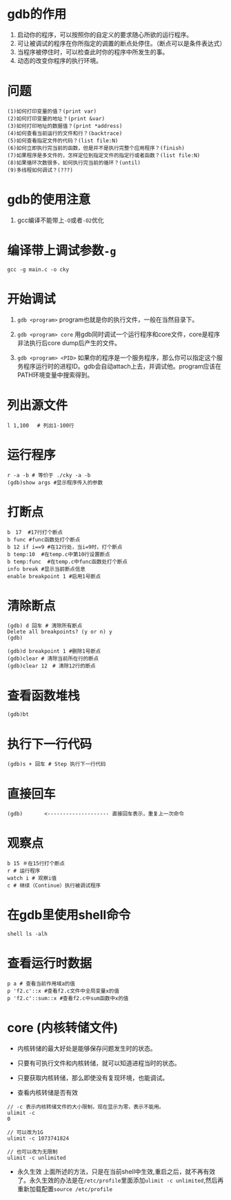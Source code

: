 # gdb的作用
1. 启动你的程序，可以按照你的自定义的要求随心所欲的运行程序。
1. 可让被调试的程序在你所指定的调置的断点处停住。（断点可以是条件表达式）
1. 当程序被停住时，可以检查此时你的程序中所发生的事。
1. 动态的改变你程序的执行环境。

# 问题
```
(1)如何打印变量的值？(print var)
(2)如何打印变量的地址？(print &var)
(3)如何打印地址的数据值？(print *address)
(4)如何查看当前运行的文件和行？(backtrace)
(5)如何查看指定文件的代码？(list file:N)
(6)如何立即执行完当前的函数，但是并不是执行完整个应用程序？(finish)
(7)如果程序是多文件的，怎样定位到指定文件的指定行或者函数？(list file:N)
(8)如果循环次数很多，如何执行完当前的循环？(until)
(9)多线程如何调试？(???)
```

# gdb的使用注意
1. gcc编译不能带上`-O`或者`-O2`优化

# 编译带上调试参数`-g`
```
gcc -g main.c -o cky
```
# 开始调试
1. `gdb <program>`
    program也就是你的执行文件，一般在当然目录下。

1. `gdb <program> core`
    用gdb同时调试一个运行程序和core文件，core是程序非法执行后core dump后产生的文件。

1. `gdb <program> <PID>`
    如果你的程序是一个服务程序，那么你可以指定这个服务程序运行时的进程ID。gdb会自动attach上去，并调试他。program应该在PATH环境变量中搜索得到。

# 列出源文件
```
l 1,100 　# 列出1-100行
```

# 运行程序
```
r -a -b # 等价于 ./cky -a -b
(gdb)show args #显示程序传入的参数
```

# 打断点
```
b　17  #17行打个断点
b func #func函数处打个断点
b 12 if i==9 #在12行处，当i=9时，打个断点
b temp:10  #在temp.c中第10行设置断点
b temp:func  #在temp.c中func函数处打个断点
info break #显示当前断点信息
enable breakpoint 1 #启用1号断点
```

# 清除断点
```code
(gdb) d 回车 # 清除所有断点
Delete all breakpoints? (y or n) y
(gdb)

(gdb)d breakpoint 1 #删除1号断点
(gdb)clear # 清除当前所在行的断点
(gdb)clear 12　# 清除12行的断点
```


# 查看函数堆栈
```
(gdb)bt
```

# 执行下一行代码
```
(gdb)s + 回车 # Step 执行下一行代码
```

# 直接回车
```
(gdb)       <-------------------- 直接回车表示，重复上一次命令
```

# 观察点
```
b 15 ＃在15行打个断点
r # 运行程序
watch i # 观察i值
c # 继续（Continue）执行被调试程序
```

# 在gdb里使用shell命令
```
shell ls -alh
```

# 查看运行时数据
```
p a # 查看当前作用域a的值
p 'f2.c'::x #查看f2.c文件中全局变量x的值
p 'f2.c'::sum::x #查看f2.c中sum函数中x的值
```

# core (内核转储文件)
- 内核转储的最大好处是能够保存问题发生时的状态。
- 只要有可执行文件和内核转储，就可以知道进程当时的状态。
- 只要获取内核转储，那么即使没有复现环境，也能调试。

- 查看内核转储是否有效

```shell
// -c 表示内核转储文件的大小限制，现在显示为零，表示不能用。
ulimit -c
0

// 可以改为1G
ulimit -c 1073741824

// 也可以改为无限制
ulimit -c unlimited
```

- 永久生效
上面所述的方法，只是在当前shell中生效,重启之后，就不再有效了。永久生效的办法是在`/etc/profile`里面添加`ulimit -c unlimited`,然后再重新加载配置`source /etc/profile`
